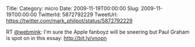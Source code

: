 Title: 
Category: micro
Date: 2009-11-19T00:00:00
Slug: 2009-11-19T00:00:00
TwitterId: 5872792229
TweetUrl: https://twitter.com/mark_philpot/status/5872792229

RT [@webmink](https://twitter.com/webmink): I'm sure the Apple fanboyz will be sneering but Paul Graham is spot on in this essay: http://bit.ly/vnopn